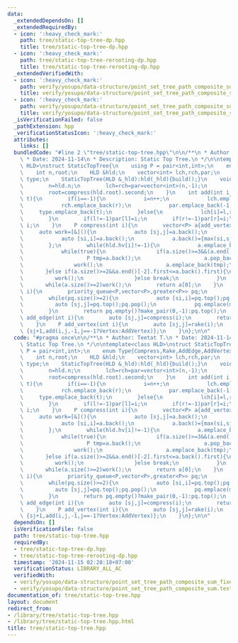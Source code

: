 ```yaml
---
data:
  _extendedDependsOn: []
  _extendedRequiredBy:
  - icon: ':heavy_check_mark:'
    path: tree/static-top-tree-dp.hpp
    title: tree/static-top-tree-dp.hpp
  - icon: ':heavy_check_mark:'
    path: tree/static-top-tree-rerooting-dp.hpp
    title: tree/static-top-tree-rerooting-dp.hpp
  _extendedVerifiedWith:
  - icon: ':heavy_check_mark:'
    path: verify/yosupo/data-structure/point_set_tree_path_composite_sum.test.cpp
    title: verify/yosupo/data-structure/point_set_tree_path_composite_sum.test.cpp
  - icon: ':heavy_check_mark:'
    path: verify/yosupo/data-structure/point_set_tree_path_composite_sum_fixed_root.test.cpp
    title: verify/yosupo/data-structure/point_set_tree_path_composite_sum_fixed_root.test.cpp
  _isVerificationFailed: false
  _pathExtension: hpp
  _verificationStatusIcon: ':heavy_check_mark:'
  attributes:
    links: []
  bundledCode: "#line 2 \"tree/static-top-tree.hpp\"\n\n/**\n * Author: Teetat T.\n\
    \ * Date: 2024-11-14\n * Description: Static Top Tree.\n */\n\ntemplate<class\
    \ HLD>\nstruct StaticTopTree{\n    using P = pair<int,int>;\n    enum Type{Compress,Rake,AddEdge,AddVertex,Vertex};\n\
    \    int n,root;\n    HLD &hld;\n    vector<int> lch,rch,par;\n    vector<Type>\
    \ type;\n    StaticTopTree(HLD &_hld):hld(_hld){build();}\n    void build(){\n\
    \        n=hld.n;\n        lch=rch=par=vector<int>(n,-1);\n        type.assign(n,Compress);\n\
    \        root=compress(hld.root).second;\n    }\n    int add(int i,int l,int r,Type\
    \ t){\n        if(i==-1){\n            i=n++;\n            lch.emplace_back(l);\n\
    \            rch.emplace_back(r);\n            par.emplace_back(-1);\n       \
    \     type.emplace_back(t);\n        }else{\n            lch[i]=l,rch[i]=r,type[i]=t;\n\
    \        }\n        if(l!=-1)par[l]=i;\n        if(r!=-1)par[r]=i;\n        return\
    \ i;\n    }\n    P compress(int i){\n        vector<P> a{add_vertex(i)};\n   \
    \     auto work=[&](){\n            auto [sj,j]=a.back();\n            a.pop_back();\n\
    \            auto [si,i]=a.back();\n            a.back()={max(si,sj)+1,add(-1,i,j,Compress)};\n\
    \        };\n        while(hld.hv[i]!=-1){\n            a.emplace_back(add_vertex(i=hld.hv[i]));\n\
    \            while(true){\n                if(a.size()>=3&&(a.end()[-3].first==a.end()[-2].first||a.end()[-3].first<=a.back().first)){\n\
    \                    P tmp=a.back();\n                    a.pop_back();\n    \
    \                work();\n                    a.emplace_back(tmp);\n         \
    \       }else if(a.size()>=2&&a.end()[-2].first<=a.back().first){\n          \
    \          work();\n                }else break;\n            }\n        }\n \
    \       while(a.size()>=2)work();\n        return a[0];\n    }\n    P rake(int\
    \ i){\n        priority_queue<P,vector<P>,greater<P>> pq;\n        for(int j:hld.g[i])if(j!=hld.par[i]&&j!=hld.hv[i])pq.emplace(add_edge(j));\n\
    \        while(pq.size()>=2){\n            auto [si,i]=pq.top();pq.pop();\n  \
    \          auto [sj,j]=pq.top();pq.pop();\n            pq.emplace(max(si,sj)+1,add(-1,i,j,Rake));\n\
    \        }\n        return pq.empty()?make_pair(0,-1):pq.top();\n    }\n    P\
    \ add_edge(int i){\n        auto [sj,j]=compress(i);\n        return {sj+1,add(-1,j,-1,AddEdge)};\n\
    \    }\n    P add_vertex(int i){\n        auto [sj,j]=rake(i);\n        return\
    \ {sj+1,add(i,j,-1,j==-1?Vertex:AddVertex)};\n    }\n};\n\n"
  code: "#pragma once\n\n/**\n * Author: Teetat T.\n * Date: 2024-11-14\n * Description:\
    \ Static Top Tree.\n */\n\ntemplate<class HLD>\nstruct StaticTopTree{\n    using\
    \ P = pair<int,int>;\n    enum Type{Compress,Rake,AddEdge,AddVertex,Vertex};\n\
    \    int n,root;\n    HLD &hld;\n    vector<int> lch,rch,par;\n    vector<Type>\
    \ type;\n    StaticTopTree(HLD &_hld):hld(_hld){build();}\n    void build(){\n\
    \        n=hld.n;\n        lch=rch=par=vector<int>(n,-1);\n        type.assign(n,Compress);\n\
    \        root=compress(hld.root).second;\n    }\n    int add(int i,int l,int r,Type\
    \ t){\n        if(i==-1){\n            i=n++;\n            lch.emplace_back(l);\n\
    \            rch.emplace_back(r);\n            par.emplace_back(-1);\n       \
    \     type.emplace_back(t);\n        }else{\n            lch[i]=l,rch[i]=r,type[i]=t;\n\
    \        }\n        if(l!=-1)par[l]=i;\n        if(r!=-1)par[r]=i;\n        return\
    \ i;\n    }\n    P compress(int i){\n        vector<P> a{add_vertex(i)};\n   \
    \     auto work=[&](){\n            auto [sj,j]=a.back();\n            a.pop_back();\n\
    \            auto [si,i]=a.back();\n            a.back()={max(si,sj)+1,add(-1,i,j,Compress)};\n\
    \        };\n        while(hld.hv[i]!=-1){\n            a.emplace_back(add_vertex(i=hld.hv[i]));\n\
    \            while(true){\n                if(a.size()>=3&&(a.end()[-3].first==a.end()[-2].first||a.end()[-3].first<=a.back().first)){\n\
    \                    P tmp=a.back();\n                    a.pop_back();\n    \
    \                work();\n                    a.emplace_back(tmp);\n         \
    \       }else if(a.size()>=2&&a.end()[-2].first<=a.back().first){\n          \
    \          work();\n                }else break;\n            }\n        }\n \
    \       while(a.size()>=2)work();\n        return a[0];\n    }\n    P rake(int\
    \ i){\n        priority_queue<P,vector<P>,greater<P>> pq;\n        for(int j:hld.g[i])if(j!=hld.par[i]&&j!=hld.hv[i])pq.emplace(add_edge(j));\n\
    \        while(pq.size()>=2){\n            auto [si,i]=pq.top();pq.pop();\n  \
    \          auto [sj,j]=pq.top();pq.pop();\n            pq.emplace(max(si,sj)+1,add(-1,i,j,Rake));\n\
    \        }\n        return pq.empty()?make_pair(0,-1):pq.top();\n    }\n    P\
    \ add_edge(int i){\n        auto [sj,j]=compress(i);\n        return {sj+1,add(-1,j,-1,AddEdge)};\n\
    \    }\n    P add_vertex(int i){\n        auto [sj,j]=rake(i);\n        return\
    \ {sj+1,add(i,j,-1,j==-1?Vertex:AddVertex)};\n    }\n};\n\n"
  dependsOn: []
  isVerificationFile: false
  path: tree/static-top-tree.hpp
  requiredBy:
  - tree/static-top-tree-dp.hpp
  - tree/static-top-tree-rerooting-dp.hpp
  timestamp: '2024-11-15 02:28:18+07:00'
  verificationStatus: LIBRARY_ALL_AC
  verifiedWith:
  - verify/yosupo/data-structure/point_set_tree_path_composite_sum_fixed_root.test.cpp
  - verify/yosupo/data-structure/point_set_tree_path_composite_sum.test.cpp
documentation_of: tree/static-top-tree.hpp
layout: document
redirect_from:
- /library/tree/static-top-tree.hpp
- /library/tree/static-top-tree.hpp.html
title: tree/static-top-tree.hpp
---
```


